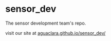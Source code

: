 # sensor_dev
The sensor development team's repo.


visit our site at [aguaclara.github.io/sensor_dev/](aguaclara.github.io/sensor_dev/)
